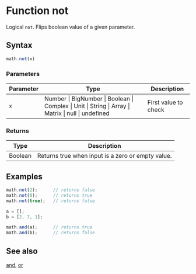 # Function not

Logical `not`. Flips boolean value of a given parameter.


## Syntax

```js
math.not(x)
```

### Parameters

Parameter | Type | Description
--------- | ---- | -----------
`x` | Number &#124; BigNumber &#124; Boolean &#124; Complex &#124; Unit &#124; String &#124; Array &#124; Matrix &#124; null &#124; undefined | First value to check

### Returns

Type | Description
---- | -----------
Boolean |  Returns true when input is a zero or empty value.


## Examples

```js
math.not(2);      // returns false
math.not(0);      // returns true
math.not(true);   // returns false

a = [];
b = [2, 7, 1];

math.and(a);      // returns true
math.and(b);      // returns false
```


## See also

[and](and.md),
[or](or.md)


<!-- Note: This file is automatically generated from source code comments. Changes made in this file will be overridden. -->
